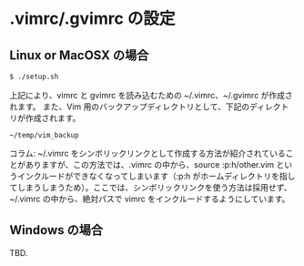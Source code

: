 # .vimrc/.gvimrc の設定

## Linux or MacOSX の場合

```bash
$ ./setup.sh
```

上記により、vimrc と gvimrc を読み込むための ~/.vimrc、~/.gvimrc が作成されます。
また、Vim 用のバックアップディレクトリとして、下記のディレクトリが作成されます。

```
~/temp/vim_backup
```

コラム: ~/.vimrc をシンボリックリンクとして作成する方法が紹介されていることがありますが、この方法では、.vimrc の中から、source <sfile>:p:h/other.vim というインクルードができなくなってしまいます（<sfile>:p:h がホームディレクトリを指してしまうしまうため）。ここでは、シンボリックリンクを使う方法は採用せず、~/.vimrc の中から、絶対パスで vimrc をインクルードするようにしています。

## Windows の場合

TBD.
